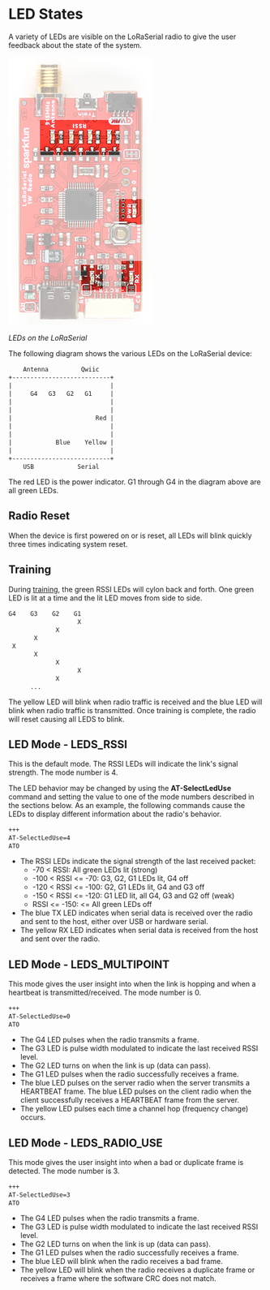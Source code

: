 # LED States

A variety of LEDs are visible on the LoRaSerial radio to give the user feedback about the state of the system.

![LEDs on the LoRaSerial](img/SparkFun_LoRaSerial_LEDs_2.png)

*LEDs on the LoRaSerial*

The following diagram shows the various LEDs on the LoRaSerial device:

        Antenna         Qwiic
    +---------------------------+
    |                           |
    |     G4   G3   G2   G1     |
    |                           |
    |                           |
    |                       Red |
    |                           |
    |                           |
    |            Blue    Yellow |
    |                           |
    +---------------------------+
        USB            Serial

The red LED is the power indicator. G1 through G4 in the diagram above are all green LEDs.

## Radio Reset

When the device is first powered on or is reset, all LEDs will blink quickly three times indicating system reset.

## Training

During [training](https://docs.sparkfun.com/SparkFun_LoRaSerial/training/), the green RSSI LEDs will cylon back and forth. One green LED is lit at a time and the lit LED moves from side to side.

    G4    G3    G2    G1
                       X
                 X
           X
     X
           X
                 X
                       X
                 X
          ...

The yellow LED will blink when radio traffic is received and the blue LED will blink
when radio traffic is transmitted. Once training is complete, the radio will reset causing all LEDS to blink.

## LED Mode - LEDS_RSSI

This is the default mode. The RSSI LEDs will indicate the link's signal strength. The mode number is 4.

The LED behavior may be changed by using the **AT-SelectLedUse** command and setting the value to one of the mode numbers described in the sections below. As an example, the following commands cause the LEDs to display different information about the radio's behavior.

    +++
    AT-SelectLedUse=4
    ATO

* The RSSI LEDs indicate the signal strength of the last received packet:
    * -70 < RSSI: All green LEDs lit (strong)
    * -100 < RSSI <= -70: G3, G2, G1 LEDs lit, G4 off
    * -120 < RSSI <= -100: G2, G1 LEDs lit, G4 and G3 off
    * -150 < RSSI <= -120: G1 LED lit, all G4, G3 and G2 off (weak)
    * RSSI <= -150: <= All green LEDs off
* The blue TX LED indicates when serial data is received over the radio and sent to the host, either over USB or hardware serial.
* The yellow RX LED indicates when serial data is received from the host and sent over the radio.

## LED Mode - LEDS_MULTIPOINT

This mode gives the user insight into when the link is hopping and when a heartbeat is transmitted/received. The mode number is 0.

    +++
    AT-SelectLedUse=0
    ATO

* The G4 LED pulses when the radio transmits a frame.
* The G3 LED is pulse width modulated to indicate the last received RSSI level.
* The G2 LED turns on when the link is up (data can pass).
* The G1 LED pulses when the radio successfully receives a frame.
* The blue LED pulses on the server radio when the server transmits a HEARTBEAT frame. The blue LED pulses on the client radio when the client successfully receives a HEARTBEAT frame from the server.
* The yellow LED pulses each time a channel hop (frequency change) occurs.

## LED Mode - LEDS_RADIO_USE

This mode gives the user insight into when a bad or duplicate frame is detected. The mode number is 3.

    +++
    AT-SelectLedUse=3
    ATO

* The G4 LED pulses when the radio transmits a frame.
* The G3 LED is pulse width modulated to indicate the last received RSSI level.
* The G2 LED turns on when the link is up (data can pass).
* The G1 LED pulses when the radio successfully receives a frame.
* The blue LED will blink when the radio receives a bad frame.
* The yellow LED will blink when the radio receives a duplicate frame or receives a frame where the software CRC does not match.
